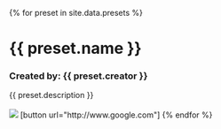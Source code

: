 <ul>
{% for preset in site.data.presets %}
  <h1>{{ preset.name }}</h1>
<h3>Created by: {{ preset.creator }}</h3>
  <a>{{ preset.description }}</a>
  <br>
  <br>
    <img src="{{ preset.screenshot }}"/>
[button url="http://www.google.com"]
{% endfor %}
</ul>

